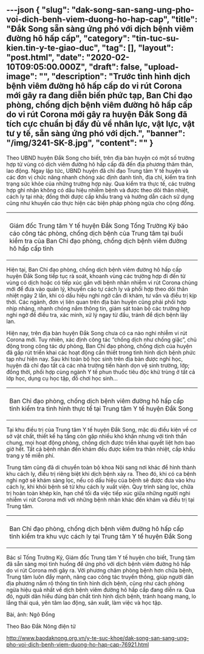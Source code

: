 ---json
{
    "slug": "dak-song-san-sang-ung-pho-voi-dich-benh-viem-duong-ho-hap-cap",
    "title": "Đắk Song sẵn sàng ứng phó với dịch bệnh viêm đường hô hấp cấp",
    "category": "tin-tuc-su-kien.tin-y-te-giao-duc",
    "tag": [],
    "layout": "post.html",
    "date": "2020-02-10T09:05:00.000Z",
    "draft": false,
    "upload-image": "",
    "description": "Trước tình hình dịch bệnh viêm đường hô hấp cấp do vi rút Corona mới gây ra đang diễn biến phức tạp, Ban Chỉ đạo phòng, chống dịch bệnh viêm đường hô hấp cấp do vi rút Corona mới gây ra huyện Đắk Song đã tích cực chuẩn bị đầy đủ về nhân lực, vật lực, vật tư y tế, sẵn sàng ứng phó với dịch.",
    "banner": "/img/3241-SK-8.jpg",
    "__content__": ""
}
---
<p>Theo UBND huyện Đắk Song cho biết, tr&ecirc;n địa b&agrave;n huyện c&oacute; một số trường hợp từ v&ugrave;ng c&oacute; dịch vi&ecirc;m đường h&ocirc; hấp cấp đ&atilde; đến địa phương thăm th&acirc;n, lao động. Ngay lập tức, UBND huyện đ&atilde; chỉ đạo Trung t&acirc;m Y tế huyện v&agrave; c&aacute;c đơn vị chức năng nhanh ch&oacute;ng x&aacute;c định danh t&iacute;nh, địa chỉ, kiểm tra t&igrave;nh trạng sức khỏe của những trường hợp n&agrave;y. Qua kiểm tra thực tế, c&aacute;c trường hợp ghi nhận kh&ocirc;ng c&oacute; dấu hiệu nhiễm bệnh v&agrave; được theo d&otilde;i th&acirc;n nhiệt, c&aacute;ch ly tại nh&agrave;; đồng thời được cấp khẩu trang v&agrave; hướng dẫn c&aacute;ch sử dụng cũng như khuyến c&aacute;o thực hiện c&aacute;c biện ph&aacute;p ph&ograve;ng ngừa cho cộng đồng.</p>

<table align="center">
	<tbody>
		<tr>
			<td><img alt="" src="http://www.baodaknong.org.vn/database/image/2020/02/10/3241-SK-6.jpg" /></td>
		</tr>
		<tr>
			<td>
			<p>Gi&aacute;m đốc Trung t&acirc;m Y tế huyện Đắk Song Tống Trường K&yacute; b&aacute;o c&aacute;o c&ocirc;ng t&aacute;c ph&ograve;ng,&nbsp;chống dịch bệnh của Trung t&acirc;m tại buổi kiểm tra của&nbsp;Ban Chỉ đạo ph&ograve;ng, chống dịch bệnh vi&ecirc;m đường h&ocirc; hấp cấp tỉnh</p>
			</td>
		</tr>
	</tbody>
</table>

<p>Hiện tại, Ban Chỉ đạo ph&ograve;ng, chống dịch bệnh vi&ecirc;m đường h&ocirc; hấp cấp huyện Đắk Song tiếp tục r&agrave; so&aacute;t, khoanh v&ugrave;ng c&aacute;c trường hợp đi đến từ v&ugrave;ng c&oacute; dịch hoặc c&oacute; tiếp x&uacute;c gần với bệnh nh&acirc;n nhiễm vi r&uacute;t Corona chủng mới để đưa v&agrave;o quản l&yacute;, khuyến c&aacute;o tự c&aacute;ch ly v&agrave; phối hợp theo d&otilde;i th&acirc;n nhiệt ng&agrave;y 2 lần, khi c&oacute; dấu hiệu nghi ngờ cần đi kh&aacute;m, tư vấn v&agrave; điều trị kịp thời. C&aacute;c ng&agrave;nh, đơn vị li&ecirc;n quan tr&ecirc;n địa b&agrave;n huyện cũng phải phối hợp nhịp nh&agrave;ng,&nbsp;nhanh ch&oacute;ng nắm th&ocirc;ng tin, gi&aacute;m s&aacute;t to&agrave;n bộ c&aacute;c trường hợp nghi ngờ để điều tra, x&aacute;c minh, xử l&yacute; ngay từ đầu, tr&aacute;nh để dịch bệnh l&acirc;y lan.</p>

<p>Hiện nay, tr&ecirc;n địa b&agrave;n huyện Đắk Song chưa c&oacute; ca n&agrave;o nghi nhiễm vi r&uacute;t Corona mới. Tuy nhi&ecirc;n, x&aacute;c định c&ocirc;ng t&aacute;c &ldquo;chống dịch như chống giặc&rdquo;, chủ động trong c&ocirc;ng t&aacute;c dự ph&ograve;ng, Ban Chỉ đạo ph&ograve;ng, chống dịch của huyện đ&atilde; gấp r&uacute;t triển khai c&aacute;c hoạt động cần thiết trong t&igrave;nh h&igrave;nh dịch bệnh phức tạp như hiện nay. Sau khi to&agrave;n bộ học sinh tr&ecirc;n địa b&agrave;n được nghỉ học, huyện đ&atilde; chỉ đạo tất cả c&aacute;c nh&agrave; trường tiến h&agrave;nh dọn vệ sinh&nbsp;trường, lớp; đồng thời, phối hợp c&ugrave;ng ng&agrave;nh Y tế phun thuốc ti&ecirc;u độc khử tr&ugrave;ng ở tất cả lớp học, dụng cụ học tập, đồ chơi học sinh&hellip;</p>

<table align="center">
	<tbody>
		<tr>
			<td><img alt="" src="http://www.baodaknong.org.vn/database/image/2020/02/10/3241-SK-7.jpg" /></td>
		</tr>
		<tr>
			<td>
			<p>Ban Chỉ đạo ph&ograve;ng, chống dịch bệnh vi&ecirc;m đường h&ocirc; hấp cấp tỉnh&nbsp;kiểm tra t&igrave;nh h&igrave;nh thực tế tại Trung t&acirc;m Y tế huyện Đắk Song</p>
			</td>
		</tr>
	</tbody>
</table>

<p>Tại khu điều trị của Trung t&acirc;m Y tế huyện Đắk Song, mặc d&ugrave; điều kiện về cơ sở vật chất, thiết kế hạ tầng c&ograve;n gặp nhiều kh&oacute; khăn nhưng với tinh thần chung, mọi hoạt động ph&ograve;ng, chống dịch được triển khai quyết liệt hơn bao giờ hết. Tất cả bệnh nh&acirc;n đến kh&aacute;m đều được kiểm tra th&acirc;n nhiệt, cấp khẩu trang y tế miễn ph&iacute;.</p>

<p>Trung t&acirc;m cũng đ&atilde; di chuyển to&agrave;n bộ khoa Nội sang nơi kh&aacute;c để h&igrave;nh th&agrave;nh khu c&aacute;ch ly, điều trị ri&ecirc;ng biệt khi dịch bệnh xảy ra. Theo đ&oacute;, khi c&oacute; ca bệnh nghi ngờ sẽ kh&aacute;m s&agrave;ng lọc, nếu c&oacute; dấu hiệu của bệnh sẽ được đưa v&agrave;o khu c&aacute;ch ly, khi khỏi bệnh sẽ từ khu c&aacute;ch ly xuất viện. Quy tr&igrave;nh s&agrave;ng lọc, chữa trị ho&agrave;n to&agrave;n kh&eacute;p k&iacute;n, hạn chế tối đa việc tiếp x&uacute;c giữa những người nghi nhiễm vi r&uacute;t Corona mới với những bệnh nh&acirc;n kh&aacute;c đến kh&aacute;m v&agrave; điều trị tại Trung t&acirc;m.</p>

<table align="center">
	<tbody>
		<tr>
			<td><img alt="" src="http://www.baodaknong.org.vn/database/image/2020/02/10/3241-SK-8.jpg" /></td>
		</tr>
		<tr>
			<td>
			<p>Ban Chỉ đạo ph&ograve;ng, chống dịch bệnh vi&ecirc;m đường h&ocirc; hấp cấp tỉnh kiểm tra khu vực c&aacute;ch ly tại&nbsp;Trung t&acirc;m Y tế huyện Đắk Song</p>
			</td>
		</tr>
	</tbody>
</table>

<p>B&aacute;c sĩ Tống Trường K&yacute;, Gi&aacute;m đốc Trung t&acirc;m Y tế huyện cho biết, Trung t&acirc;m đ&atilde; sẵn s&agrave;ng mọi t&igrave;nh huống để ứng ph&oacute; với dịch bệnh vi&ecirc;m đường h&ocirc; hấp do vi r&uacute;t Corona mới g&acirc;y ra. Với phương ch&acirc;m ph&ograve;ng bệnh hơn chữa bệnh, Trung t&acirc;m lu&ocirc;n đẩy mạnh, n&acirc;ng cao c&ocirc;ng t&aacute;c truyền th&ocirc;ng, gi&uacute;p người d&acirc;n địa phương nắm r&otilde; th&ocirc;ng tin t&igrave;nh h&igrave;nh dịch bệnh, cũng như c&aacute;ch ph&ograve;ng ngừa hiệu quả nhất về dịch bệnh vi&ecirc;m đường h&ocirc; hấp cấp đang diễn ra. Qua đ&oacute;, người d&acirc;n hiểu đ&uacute;ng bản chất t&igrave;nh h&igrave;nh dịch bệnh, tr&aacute;nh hoang mang, lo lắng th&aacute;i qu&aacute;, y&ecirc;n t&acirc;m lao động, sản xuất, l&agrave;m việc v&agrave; học tập.</p>

<p>B&agrave;i, ảnh: Ng&ocirc; Đồng</p>

<p>Theo B&aacute;o Đắk N&ocirc;ng điện tử</p>

<p><a href="http://www.baodaknong.org.vn/y-te-suc-khoe/dak-song-san-sang-ung-pho-voi-dich-benh-viem-duong-ho-hap-cap-76921.html">http://www.baodaknong.org.vn/y-te-suc-khoe/dak-song-san-sang-ung-pho-voi-dich-benh-viem-duong-ho-hap-cap-76921.html</a></p>
